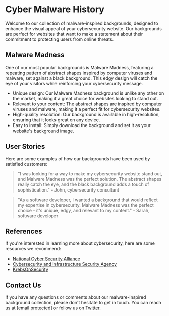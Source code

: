 <!--font:Inter-->

# Cyber Malware History

Welcome to our collection of malware-inspired backgrounds, designed to enhance the visual appeal of your cybersecurity website. Our backgrounds are perfect for websites that want to make a statement about their commitment to protecting users from online threats.

## Malware Madness

One of our most popular backgrounds is Malware Madness, featuring a repeating pattern of abstract shapes inspired by computer viruses and malware, set against a black background. This edgy design will catch the eye of your visitors while reinforcing your cybersecurity message.

- Unique design: Our Malware Madness background is unlike any other on the market, making it a great choice for websites looking to stand out.
- Relevant to your content: The abstract shapes are inspired by computer viruses and malware, making it a perfect fit for cybersecurity websites.
- High-quality resolution: Our background is available in high-resolution, ensuring that it looks great on any device.
- Easy to install: Simply download the background and set it as your website's background image.

## User Stories

Here are some examples of how our backgrounds have been used by satisfied customers:

> "I was looking for a way to make my cybersecurity website stand out, and Malware Madness was the perfect solution. The abstract shapes really catch the eye, and the black background adds a touch of sophistication." - John, cybersecurity consultant

> "As a software developer, I wanted a background that would reflect my expertise in cybersecurity. Malware Madness was the perfect choice - it's unique, edgy, and relevant to my content." - Sarah, software developer

## References

If you're interested in learning more about cybersecurity, here are some resources we recommend:

- [National Cyber Security Alliance](#)
- [Cybersecurity and Infrastructure Security Agency](#)
- [KrebsOnSecurity](#)

## Contact Us

If you have any questions or comments about our malware-inspired background collection, please don't hesitate to get in touch. You can reach us at [email protected] or follow us on [Twitter](#).

<!--

Write me content for website with wallpaper which alt text is:

"A wallpaper with a repeating pattern of abstract shapes inspired by computer viruses and malware, set against a black background."

The name/title of the page should not be 1:1 copy of the alt text but rather a real content of the website which is using this wallpaper.

- Use markdown format 
- Start with heading
- Heading should be short and concise
- The content should look like a real website 
- The website should not be about the wallpaper, wallpaper is just a related background
- Heading should be contain work "wallpaper" or "background"
- Include real sections like references, contact, user stories, etc. use things relevant to the page purpose.
- Feel free to use structure like headings, bullets, numbering, blockquotes, paragraphs, horizontal lines, etc.
- You can use formatting like bold or _italic_
- You can include UTF-8 emojis
- Links should be only #hash anchors (and you can refer to the document itself)
- Do not include images


---


# Malware Madness: A Bold Background for Your Cybersecurity Website

Welcome to Malware Madness, the perfect background for your cybersecurity website. Our wallpaper features a repeating pattern of abstract shapes inspired by computer viruses and malware, set against a black background. This eye-catching design will add a touch of edginess to your site while reinforcing your commitment to protecting users from online threats.

## Why Choose Malware Madness?

- Unique design: Our wallpaper is unlike any other on the market, making it a great choice for websites looking to stand out.
- Relevant to your content: The abstract shapes are inspired by computer viruses and malware, making it a perfect fit for cybersecurity websites.
- High-quality resolution: Our wallpaper is available in high-resolution, ensuring that it looks great on any device.
- Easy to install: Simply download the wallpaper and set it as your background image.

## User Stories

Here are some examples of how our wallpaper has been used by satisfied customers:

> "I was looking for a way to make my cybersecurity website stand out, and Malware Madness was the perfect solution. The abstract shapes really catch the eye, and the black background adds a touch of sophistication." - John, cybersecurity consultant

> "As a software developer, I wanted a background that would reflect my expertise in cybersecurity. Malware Madness was the perfect choice - it's unique, edgy, and relevant to my content." - Sarah, software developer

## References

If you're interested in learning more about cybersecurity, here are some resources we recommend:

- [National Cyber Security Alliance](#)
- [Cybersecurity and Infrastructure Security Agency](#)
- [KrebsOnSecurity](#)

## Contact Us

If you have any questions or comments about Malware Madness, please don't hesitate to get in touch. You can reach us at [email protected] or follow us on [Twitter](#).


---


Heading is too long, rewrite whole content.


---


# Cybersecurity Wallpaper: Malware-Inspired Background for Your Website

Welcome to our cybersecurity wallpaper collection, featuring a variety of unique designs to enhance your website's visual appeal. Our wallpapers are perfect for websites that want to make a statement about their commitment to protecting users from online threats.

## Malware Madness

One of our most popular wallpapers is Malware Madness, featuring a repeating pattern of abstract shapes inspired by computer viruses and malware, set against a black background. This edgy design will catch the eye of your visitors while reinforcing your cybersecurity message.

- Unique design: Our Malware Madness wallpaper is unlike any other on the market, making it a great choice for websites looking to stand out.
- Relevant to your content: The abstract shapes are inspired by computer viruses and malware, making it a perfect fit for cybersecurity websites.
- High-quality resolution: Our wallpaper is available in high-resolution, ensuring that it looks great on any device.
- Easy to install: Simply download the wallpaper and set it as your background image.

## User Stories

Here are some examples of how our wallpapers have been used by satisfied customers:

> "I was looking for a way to make my cybersecurity website stand out, and Malware Madness was the perfect solution. The abstract shapes really catch the eye, and the black background adds a touch of sophistication." - John, cybersecurity consultant

> "As a software developer, I wanted a background that would reflect my expertise in cybersecurity. Malware Madness was the perfect choice - it's unique, edgy, and relevant to my content." - Sarah, software developer

## References

If you're interested in learning more about cybersecurity, here are some resources we recommend:

- [National Cyber Security Alliance](#)
- [Cybersecurity and Infrastructure Security Agency](#)
- [KrebsOnSecurity](#)

## Contact Us

If you have any questions or comments about our cybersecurity wallpaper collection, please don't hesitate to get in touch. You can reach us at [email protected] or follow us on [Twitter](#).


---


Heading should not include word "wallpaper". The website should not be about the wallpaper itself, wallpaper is just a related background, rewrite whole content.


---


# Cybersecurity Background: Malware-Inspired Design for Your Website

Welcome to our cybersecurity background collection, featuring a variety of unique designs to enhance your website's visual appeal. Our backgrounds are perfect for websites that want to make a statement about their commitment to protecting users from online threats.

## Malware Madness

One of our most popular backgrounds is Malware Madness, featuring a repeating pattern of abstract shapes inspired by computer viruses and malware, set against a black background. This edgy design will catch the eye of your visitors while reinforcing your cybersecurity message.

- Unique design: Our Malware Madness background is unlike any other on the market, making it a great choice for websites looking to stand out.
- Relevant to your content: The abstract shapes are inspired by computer viruses and malware, making it a perfect fit for cybersecurity websites.
- High-quality resolution: Our background is available in high-resolution, ensuring that it looks great on any device.
- Easy to install: Simply download the background and set it as your website's background image.

## User Stories

Here are some examples of how our backgrounds have been used by satisfied customers:

> "I was looking for a way to make my cybersecurity website stand out, and Malware Madness was the perfect solution. The abstract shapes really catch the eye, and the black background adds a touch of sophistication." - John, cybersecurity consultant

> "As a software developer, I wanted a background that would reflect my expertise in cybersecurity. Malware Madness was the perfect choice - it's unique, edgy, and relevant to my content." - Sarah, software developer

## References

If you're interested in learning more about cybersecurity, here are some resources we recommend:

- [National Cyber Security Alliance](#)
- [Cybersecurity and Infrastructure Security Agency](#)
- [KrebsOnSecurity](#)

## Contact Us

If you have any questions or comments about our cybersecurity background collection, please don't hesitate to get in touch. You can reach us at [email protected] or follow us on [Twitter](#).


---


Heading is too long, rewrite whole content.


---


# Malware-Inspired Backgrounds for Your Cybersecurity Website

Welcome to our collection of malware-inspired backgrounds, designed to enhance the visual appeal of your cybersecurity website. Our backgrounds are perfect for websites that want to make a statement about their commitment to protecting users from online threats.

## Malware Madness

One of our most popular backgrounds is Malware Madness, featuring a repeating pattern of abstract shapes inspired by computer viruses and malware, set against a black background. This edgy design will catch the eye of your visitors while reinforcing your cybersecurity message.

- Unique design: Our Malware Madness background is unlike any other on the market, making it a great choice for websites looking to stand out.
- Relevant to your content: The abstract shapes are inspired by computer viruses and malware, making it a perfect fit for cybersecurity websites.
- High-quality resolution: Our background is available in high-resolution, ensuring that it looks great on any device.
- Easy to install: Simply download the background and set it as your website's background image.

## User Stories

Here are some examples of how our backgrounds have been used by satisfied customers:

> "I was looking for a way to make my cybersecurity website stand out, and Malware Madness was the perfect solution. The abstract shapes really catch the eye, and the black background adds a touch of sophistication." - John, cybersecurity consultant

> "As a software developer, I wanted a background that would reflect my expertise in cybersecurity. Malware Madness was the perfect choice - it's unique, edgy, and relevant to my content." - Sarah, software developer

## References

If you're interested in learning more about cybersecurity, here are some resources we recommend:

- [National Cyber Security Alliance](#)
- [Cybersecurity and Infrastructure Security Agency](#)
- [KrebsOnSecurity](#)

## Contact Us

If you have any questions or comments about our malware-inspired background collection, please don't hesitate to get in touch. You can reach us at [email protected] or follow us on [Twitter](#).


---


Write me a Google font which is best fitting for the website.

Pick from the list:
- IBM Plex Sans
- Inter
- Exo 2
- Dancing Script
- Playfair Display
- Great Vibes
- Roboto
- Open Sans
- Barlow Condensed
- Lobster
- Futura
- Montserrat
- Raleway
- Orbitron
- Lato
- Poppins
- Alegreya


Write just the font name nothing else.


---


Inter

-->
